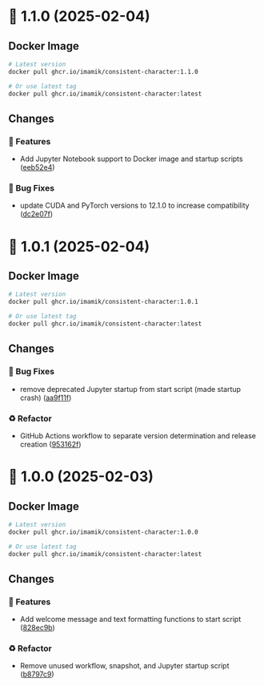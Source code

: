 # 🔖 1.1.0 (2025-02-04)

## Docker Image

```bash
# Latest version
docker pull ghcr.io/imamik/consistent-character:1.1.0

# Or use latest tag
docker pull ghcr.io/imamik/consistent-character:latest
```

## Changes

### 🚀 Features

* Add Jupyter Notebook support to Docker image and startup scripts ([eeb52e4](https://github.com/imamik/consistent-character/commit/eeb52e41f62ee77413f4378ae22ac673a8453e45))

### 🐛 Bug Fixes

* update CUDA and PyTorch versions to 12.1.0 to increase compatibility ([dc2e07f](https://github.com/imamik/consistent-character/commit/dc2e07f6a5684cba882e60a794f6adf9235a934f))

# 🔖 1.0.1 (2025-02-04)

## Docker Image

```bash
# Latest version
docker pull ghcr.io/imamik/consistent-character:1.0.1

# Or use latest tag
docker pull ghcr.io/imamik/consistent-character:latest
```

## Changes

### 🐛 Bug Fixes

* remove deprecated Jupyter startup from start script (made startup crash) ([aa9f11f](https://github.com/imamik/consistent-character/commit/aa9f11ff1f589ff465d7d15ed225cbca03cd7e8a))

### ♻️ Refactor

* GitHub Actions workflow to separate version determination and release creation ([953162f](https://github.com/imamik/consistent-character/commit/953162fc27f3d4f6cfeb09232aa1d77406ebca8d))

# 🔖 1.0.0 (2025-02-03)

## Docker Image

```bash
# Latest version
docker pull ghcr.io/imamik/consistent-character:1.0.0

# Or use latest tag
docker pull ghcr.io/imamik/consistent-character:latest
```

## Changes

### 🚀 Features

* Add welcome message and text formatting functions to start script ([828ec9b](https://github.com/imamik/consistent-character/commit/828ec9bc89afd5345c3a04cdffae2a843594c63e))

### ♻️ Refactor

* Remove unused workflow, snapshot, and Jupyter startup script ([b8797c9](https://github.com/imamik/consistent-character/commit/b8797c9ca55d1174e1027dc6ebec5dc84d3e5579))
